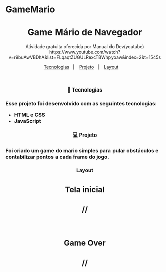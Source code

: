 # GameMario
<h1 align="center"> Game Mário de Navegador </h1>

<p align="center">
Atividade gratuita oferecida por Manual do Dev(youtube)
https://www.youtube.com/watch?v=r9buAwVBDhA&list=FLqaqtZUGULRexcTBWhpyoaw&index=2&t=1545s
</p>

<p align="center">
  <a href="#tecnologia">Tecnologias</a>&nbsp;&nbsp;&nbsp;|&nbsp;&nbsp;&nbsp;
  <a href="#projeto">Projeto</a>&nbsp;&nbsp;&nbsp;|&nbsp;&nbsp;&nbsp;
  <a href="#layout">Layout</a>&nbsp;&nbsp;&nbsp;&nbsp;&nbsp;&nbsp;
</p>


<br>

<h3 align="center" id="tecnologia"> 🚀 Tecnologias <h3>

Esse projeto foi desenvolvido com as seguintes tecnologias:

- HTML e CSS
- JavaScript

<h3 align="center" id="projeto"> 💻 Projeto <h3>

Foi criado um game do mario simples para pular obstáculos e contabilizar pontos a cada frame do jogo.
  
  
 <h3 align="center" id="layout"> Layout <h3>

<div align="center"> <h2>Tela inicial<h2>
  <div>
      <img>//
  </div>
</div>

<br>

<div align="center"> <h2>Game Over<h2>
  <div>
    <img>//
  </div>
</div>
